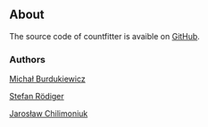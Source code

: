 ## About  

The source code of countfitter is avaible on [GitHub](https://github.com/jarochi/countfitteR).

### Authors

[Michał Burdukiewicz](https://github.com/michbur)  

[Stefan Rödiger](https://www.researchgate.net/profile/Stefan_Roediger)

[Jarosław Chilimoniuk](https://www.researchgate.net/profile/Jaroslaw_Chilimoniuk)  
